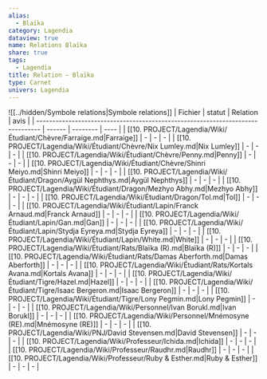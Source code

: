```yaml
---
alias:
  - Blaïka
category: Lagendia
dataview: true
name: Relations Blaïka
share: true
tags:
  - Lagendia
title: Relation — Blaïka
type: Carnet
univers: Lagendia
---
```


![[../hidden/Symbole relations|Symbole relations]]
| Fichier                                                                         | statut | Relation | avis |
| ------------------------------------------------------------------------------- | ------ | -------- | ---- |
| [[10. PROJECT/Lagendia/Wiki/Étudiant/Chèvre/Farraige.md\|Farraige]]             | \-     | \-       | \-   |
| [[10. PROJECT/Lagendia/Wiki/Étudiant/Chèvre/Nix Lumley.md\|Nix Lumley]]         | \-     | \-       | \-   |
| [[10. PROJECT/Lagendia/Wiki/Étudiant/Chèvre/Penny.md\|Penny]]                   | \-     | \-       | \-   |
| [[10. PROJECT/Lagendia/Wiki/Étudiant/Chèvre/Shinri Meiyo.md\|Shinri Meiyo]]     | \-     | \-       | \-   |
| [[10. PROJECT/Lagendia/Wiki/Étudiant/Dragon/Aygül Nephthys.md\|Aygül Nephthys]] | \-     | \-       | \-   |
| [[10. PROJECT/Lagendia/Wiki/Étudiant/Dragon/Mezhyo Abhy.md\|Mezhyo Abhy]]       | \-     | \-       | \-   |
| [[10. PROJECT/Lagendia/Wiki/Étudiant/Dragon/Tol.md\|Tol]]                       | \-     | \-       | \-   |
| [[10. PROJECT/Lagendia/Wiki/Étudiant/Lapin/Franck Arnaud.md\|Franck Arnaud]]    | \-     | \-       | \-   |
| [[10. PROJECT/Lagendia/Wiki/Étudiant/Lapin/Gan.md\|Gan]]                        | \-     | \-       | \-   |
| [[10. PROJECT/Lagendia/Wiki/Étudiant/Lapin/Stydja Eyreya.md\|Stydja Eyreya]]    | \-     | \-       | \-   |
| [[10. PROJECT/Lagendia/Wiki/Étudiant/Lapin/White.md\|White]]                    | \-     | \-       | \-   |
| [[10. PROJECT/Lagendia/Wiki/Étudiant/Rats/Blaïka (R).md\|Blaïka (R)]]           | \-     | \-       | \-   |
| [[10. PROJECT/Lagendia/Wiki/Étudiant/Rats/Damas Aberforth.md\|Damas Aberforth]] | \-     | \-       | \-   |
| [[10. PROJECT/Lagendia/Wiki/Étudiant/Rats/Kortals Avana.md\|Kortals Avana]]     | \-     | \-       | \-   |
| [[10. PROJECT/Lagendia/Wiki/Étudiant/Tigre/Hazel.md\|Hazel]]                    | \-     | \-       | \-   |
| [[10. PROJECT/Lagendia/Wiki/Étudiant/Tigre/Isaac Bergeron.md\|Isaac Bergeron]]  | \-     | \-       | \-   |
| [[10. PROJECT/Lagendia/Wiki/Étudiant/Tigre/Lony Pegmin.md\|Lony Pegmin]]        | \-     | \-       | \-   |
| [[10. PROJECT/Lagendia/Wiki/Personnel/Ivan Borukl.md\|Ivan Borukl]]             | \-     | \-       | \-   |
| [[10. PROJECT/Lagendia/Wiki/Personnel/Mnémosyne (RE).md\|Mnémosyne (RE)]]       | \-     | \-       | \-   |
| [[10. PROJECT/Lagendia/Wiki/PNJ/David Stevensen.md\|David Stevensen]]           | \-     | \-       | \-   |
| [[10. PROJECT/Lagendia/Wiki/Professeur/Ichida.md\|Ichida]]                      | \-     | \-       | \-   |
| [[10. PROJECT/Lagendia/Wiki/Professeur/Raudhr.md\|Raudhr]]                      | \-     | \-       | \-   |
| [[10. PROJECT/Lagendia/Wiki/Professeur/Ruby & Esther.md\|Ruby & Esther]]        | \-     | \-       | \-   |
